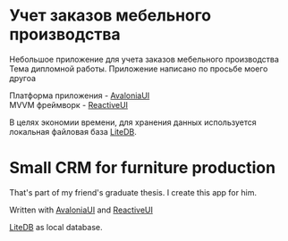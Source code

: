 # Учет заказов мебельного производства
Небольшое приложение для учета заказов мебельного производства 
Тема дипломной работы. Приложение написано по просьбе моего другоа  

Платформа приложения - [AvaloniaUI](https://github.com/AvaloniaUI/Avalonia)  
MVVM фреймворк - [ReactiveUI](https://reactiveui.net/)   

В целях экономии времени, для хранения данных используется локальная файловая база [LiteDB](https://www.litedb.org/).

# Small CRM for furniture production

That's part of my friend's graduate thesis. I create this app for him.

Written with [AvaloniaUI](https://github.com/AvaloniaUI/Avalonia) and [ReactiveUI](https://reactiveui.net/)

[LiteDB](https://www.litedb.org/) as local database.
